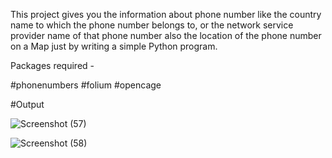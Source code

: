 This project gives you the information about phone number like the country name to which the phone number belongs to, or the network
service provider name of that phone number also the location of the phone number on a Map just by writing a simple Python program.

Packages required - 

#phonenumbers #folium #opencage

#Output

![Screenshot (57)](https://github.com/krishnnaa15/krishnnaa15/assets/141332207/261276fb-3e75-431e-b100-544db397b5bb)

![Screenshot (58)](https://github.com/krishnnaa15/krishnnaa15/assets/141332207/7a810058-3dba-4a4f-a4ae-975686d33cfc)
